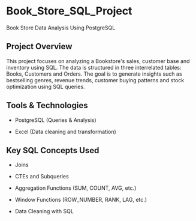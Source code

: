 # Book_Store_SQL_Project
Book Store Data Analysis Using PostgreSQL

## Project Overview

This project focuses on analyzing a Bookstore's sales, customer base and inventory using SQL. The data is structured in three interrelated tables: Books, Customers and Orders. The goal is to generate insights such as bestselling genres, revenue trends, customer buying patterns and stock optimization using SQL queries.

## Tools & Technologies

- PostgreSQL (Queries & Analysis)

- Excel (Data cleaning and transformation)

## Key SQL Concepts Used

- Joins

- CTEs and Subqueries
  
- Aggregation Functions (SUM, COUNT, AVG, etc.)
  
- Window Functions (ROW_NUMBER, RANK, LAG, etc.)
  
- Data Cleaning with SQL
